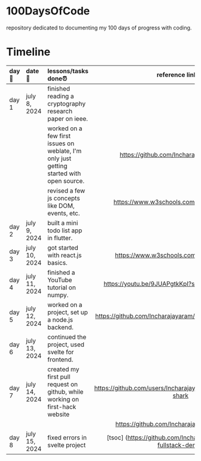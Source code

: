 # 100DaysOfCode
repository dedicated to documenting my 100 days of progress with coding.

# Timeline
| day📌 | date📆 | lessons/tasks done⏰ | reference links🔗 |
|:------|:-------|:---------------------|:-------------------:|
| day 1 | july 8, 2024 | finished reading a cryptography research paper on ieee. |  |
|  |  |  worked on a few first issues on weblate, I'm only just getting started with open source. | https://github.com/Incharajayaram/weblate |
|  |  |  revised a few js concepts like DOM, events, etc. | https://www.w3schools.com/js/js_htmldom.asp |
| day 2 | july 9, 2024 | built a mini todo list app in flutter. |  |
| day 3 | july 10, 2024 | got started with react.js basics.  | https://www.w3schools.com/react/default.asp |
| day 4 | july 11, 2024 | finished a YouTube tutorial on numpy. | https://youtu.be/9JUAPgtkKpI?si=9hyiFPc00H2YPnz2 |
| day 5 | july 12, 2024 | worked on a project, set up a node.js backend. | https://github.com/Incharajayaram/sveltekit-fullstack-demo |
| day 6 | july 13, 2024 | continued the project, used svelte for frontend. |  | 
| day 7 | july 14, 2024 | created my first pull request on github, while working on first-hack website | https://github.com/users/Incharajayaram/achievements/pull-shark |
|   |    |   | https://github.com/Incharajayaram/First-Hack | 
| day 8 | july 15, 2024 | fixed errors in svelte project | [tsoc] (https://github.com/Incharajayaram/sveltekit-fullstack-demo)|
